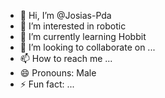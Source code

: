 - 👋 Hi, I’m @Josias-Pda
- 👀 I’m interested in robotic
- 🌱 I’m currently learning Hobbit
- 💞️ I’m looking to collaborate on ...
- 📫 How to reach me ...
- 😄 Pronouns: Male
- ⚡ Fun fact: ...

<!---
Josias-Pda/Josias-Pda is a ✨ special ✨ repository because its `README.md` (this file) appears on your GitHub profile.
You can click the Preview link to take a look at your changes.
--->
